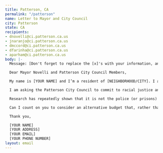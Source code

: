 ```yaml
---
title: Patterson, CA
permalink: "/patterson"
name: Letter to Mayor and City Council
city: Patterson
state: CA
recipients:
- dnovelli@ci.patterson.ca.us
- jnaranjo@ci.patterson.ca.us
- dmccord@ci.patterson.ca.us
- dfarinha@ci.patterson.ca.us
- aparham@ci.patterson.ca.us
body: |-
  Message: [Don't forget to replace the [x]'s with your information, and consider adding a couple of sentences in your own words to ensure this message gets past email filters.]

  Dear Mayor Novelli and Patterson City Council Members,

  My name is [YOUR NAME] and I’m a resident of [NEIGHBORHOOD/CITY]. I am writing to demand that the Patterson City Council adopt a budget that prioritizes community wellbeing, and redirects funding away from the police.

  I am asking the Patterson City Council to commit to racial justice and to not be complicit in further promoting a system of policing that reinforces systemic oppression.To do so, I demand funding for the police department be redirected elsewhere. In 2019, this fiscal year, police services were allocated over $5 million in funding. This means they received nearly 30% of the city’s total funds, leaving the rest to be distributed among the more essential services that power the heartbeat of our city. This subsidy promotes and encourages a system based in racial and class inequality.

  Research has repeatedly shown that it is not the police (or prisons) that promote community safety; it is affordable housing, educational opportunities, community violence intervention programs, and access to holistic health treatment. Misdemeanors and lawbreaking are often caused by unsupportive environments, and policing and incarceration only further contribute to financial and mental instability. I urge you to support funding for departments that prioritize your constituents rather than aggressively funding a system far beyond repair.

  Can I count on you to consider an alternative budget that, rather than emphasizing law enforcement, defunds it and reallocates funding to social services with a proven impact on the welfare of your constituents, such as housing and education?

  Thank you,

  [YOUR NAME]
  [YOUR ADDRESS]
  [YOUR EMAIL]
  [YOUR PHONE NUMBER]
layout: email
---
```


